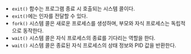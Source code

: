 - `exit()` 함수는 프로그램 종료 시 호출되는 시스템 콜이다.
- `exit()`에는 인자를 전달할 수 있다.
- `fork()` 시스템 콜은 새로운 프로세스를 생성하며, 부모와 자식 프로세스는 독립적으로 동작한다.
- `wait()` 시스템 콜은 자식 프로세스의 종료를 기다리는 역할을 한다.
- `wait()` 시스템 콜은 종료된 자식 프로세스의 상태 정보와 PID 값을 반환한다.
